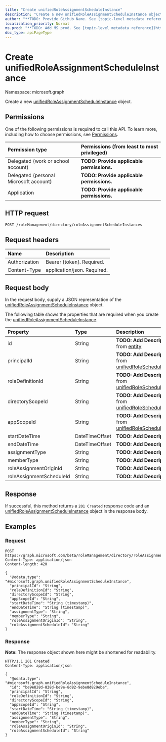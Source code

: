 ```yaml
---
title: "Create unifiedRoleAssignmentScheduleInstance"
description: "Create a new unifiedRoleAssignmentScheduleInstance object."
author: "**TODO: Provide Github Name. See [topic-level metadata reference](https://msgo.azurewebsites.net/add/document/guidelines/metadata.html#topic-level-metadata)**"
localization_priority: Normal
ms.prod: "**TODO: Add MS prod. See [topic-level metadata reference](https://msgo.azurewebsites.net/add/document/guidelines/metadata.html#topic-level-metadata)**"
doc_type: apiPageType
---
```


# Create unifiedRoleAssignmentScheduleInstance
Namespace: microsoft.graph

Create a new [unifiedRoleAssignmentScheduleInstance](../resources/unifiedroleassignmentscheduleinstance.md) object.

## Permissions
One of the following permissions is required to call this API. To learn more, including how to choose permissions, see [Permissions](/graph/permissions-reference).

|Permission type|Permissions (from least to most privileged)|
|:---|:---|
|Delegated (work or school account)|**TODO: Provide applicable permissions.**|
|Delegated (personal Microsoft account)|**TODO: Provide applicable permissions.**|
|Application|**TODO: Provide applicable permissions.**|

## HTTP request

<!-- {
  "blockType": "ignored"
}
-->
``` http
POST /roleManagement/directory/roleAssignmentScheduleInstances
```

## Request headers
|Name|Description|
|:---|:---|
|Authorization|Bearer {token}. Required.|
|Content-Type|application/json. Required.|

## Request body
In the request body, supply a JSON representation of the [unifiedRoleAssignmentScheduleInstance](../resources/unifiedroleassignmentscheduleinstance.md) object.

The following table shows the properties that are required when you create the [unifiedRoleAssignmentScheduleInstance](../resources/unifiedroleassignmentscheduleinstance.md).

|Property|Type|Description|
|:---|:---|:---|
|id|String|**TODO: Add Description** Inherited from [entity](../resources/entity.md)|
|principalId|String|**TODO: Add Description** Inherited from [unifiedRoleScheduleInstanceBase](../resources/unifiedrolescheduleinstancebase.md)|
|roleDefinitionId|String|**TODO: Add Description** Inherited from [unifiedRoleScheduleInstanceBase](../resources/unifiedrolescheduleinstancebase.md)|
|directoryScopeId|String|**TODO: Add Description** Inherited from [unifiedRoleScheduleInstanceBase](../resources/unifiedrolescheduleinstancebase.md)|
|appScopeId|String|**TODO: Add Description** Inherited from [unifiedRoleScheduleInstanceBase](../resources/unifiedrolescheduleinstancebase.md)|
|startDateTime|DateTimeOffset|**TODO: Add Description**|
|endDateTime|DateTimeOffset|**TODO: Add Description**|
|assignmentType|String|**TODO: Add Description**|
|memberType|String|**TODO: Add Description**|
|roleAssignmentOriginId|String|**TODO: Add Description**|
|roleAssignmentScheduleId|String|**TODO: Add Description**|



## Response

If successful, this method returns a `201 Created` response code and an [unifiedRoleAssignmentScheduleInstance](../resources/unifiedroleassignmentscheduleinstance.md) object in the response body.

## Examples

### Request
<!-- {
  "blockType": "request",
  "name": "create_unifiedroleassignmentscheduleinstance_from_"
}
-->
``` http
POST https://graph.microsoft.com/beta/roleManagement/directory/roleAssignmentScheduleInstances
Content-Type: application/json
Content-length: 420

{
  "@odata.type": "#microsoft.graph.unifiedRoleAssignmentScheduleInstance",
  "principalId": "String",
  "roleDefinitionId": "String",
  "directoryScopeId": "String",
  "appScopeId": "String",
  "startDateTime": "String (timestamp)",
  "endDateTime": "String (timestamp)",
  "assignmentType": "String",
  "memberType": "String",
  "roleAssignmentOriginId": "String",
  "roleAssignmentScheduleId": "String"
}
```


### Response
**Note:** The response object shown here might be shortened for readability.
<!-- {
  "blockType": "response",
  "truncated": true,
  "@odata.type": "microsoft.graph.unifiedRoleAssignmentScheduleInstance"
}
-->
``` http
HTTP/1.1 201 Created
Content-Type: application/json

{
  "@odata.type": "#microsoft.graph.unifiedRoleAssignmentScheduleInstance",
  "id": "be9e828d-828d-be9e-8d82-9ebe8d829ebe",
  "principalId": "String",
  "roleDefinitionId": "String",
  "directoryScopeId": "String",
  "appScopeId": "String",
  "startDateTime": "String (timestamp)",
  "endDateTime": "String (timestamp)",
  "assignmentType": "String",
  "memberType": "String",
  "roleAssignmentOriginId": "String",
  "roleAssignmentScheduleId": "String"
}
```

